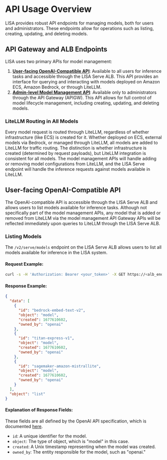 # API Usage Overview

LISA provides robust API endpoints for managing models, both for users and administrators. These endpoints allow for
operations such as listing, creating, updating, and deleting models.

## API Gateway and ALB Endpoints

LISA uses two primary APIs for model management:

1. **[User-facing OpenAI-Compatible API](#litellm-routing-in-all-models)**: Available to all users for inference tasks
   and accessible through the
   LISA
   Serve ALB. This API provides an interface for querying and interacting with models deployed on Amazon ECS, Amazon
   Bedrock, or through LiteLLM.
2. **[Admin-level Model Management API](/config/model-management-api)**: Available only to administrators through the
   API Gateway (APIGW). This API
   allows for full control of model lifecycle management, including creating, updating, and deleting models.

### LiteLLM Routing in All Models

Every model request is routed through LiteLLM, regardless of whether infrastructure (like ECS) is created for it.
Whether deployed on ECS, external models via Bedrock, or managed through LiteLLM, all models are added to LiteLLM for
traffic routing. The distinction is whether infrastructure is created (determined by request payloads), but LiteLLM
integration is consistent for all models. The model management APIs will handle adding or removing model configurations
from LiteLLM, and the LISA Serve endpoint will handle the inference requests against models available in LiteLLM.

## User-facing OpenAI-Compatible API

The OpenAI-compatible API is accessible through the LISA Serve ALB and allows users to list models available for
inference tasks. Although not specifically part of the model management APIs, any model that is added or removed from
LiteLLM via the model management API Gateway APIs will be reflected immediately upon queries to LiteLLM through the LISA
Serve ALB.

### Listing Models

The `/v2/serve/models` endpoint on the LISA Serve ALB allows users to list all models available for inference in the
LISA system.

#### Request Example:

```bash
curl -s -H 'Authorization: Bearer <your_token>' -X GET https://<alb_endpoint>/v2/serve/models
```

#### Response Example:

```json
{
  "data": [
    {
      "id": "bedrock-embed-text-v2",
      "object": "model",
      "created": 1677610602,
      "owned_by": "openai"
    },
    {
      "id": "titan-express-v1",
      "object": "model",
      "created": 1677610602,
      "owned_by": "openai"
    },
    {
      "id": "sagemaker-amazon-mistrallite",
      "object": "model",
      "created": 1677610602,
      "owned_by": "openai"
    }
  ],
  "object": "list"
}
```

#### Explanation of Response Fields:

These fields are all defined by the OpenAI API specification, which is
documented [here](https://platform.openai.com/docs/api-reference/models/list).

- `id`: A unique identifier for the model.
- `object`: The type of object, which is "model" in this case.
- `created`: A Unix timestamp representing when the model was created.
- `owned_by`: The entity responsible for the model, such as "openai."
